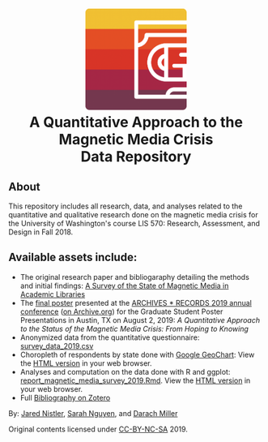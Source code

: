 <h1 align="center">
  <img src="/img/magneticMediaRepo_Logo.png"  width="200">
  <br>
  A Quantitative Approach to the Magnetic Media Crisis
  <br>
  Data Repository
  <br>
</h1>


## About
This repository includes all research, data, and analyses related to the quantitative and qualitative research done on the magnetic media crisis for the University of Washington's course LIS 570: Research, Assessment, and Design in Fall 2018.

## Available assets include:
- The original research paper and bibliogaraphy detailing the methods and initial findings: [A Survey of the State of Magnetic Media in Academic Libraries](https://github.com/J-Nistler/quant_magnetic_media/blob/master/NguyenNistlerClickKuster_MagneticMediaSurvey_F2018.pdf)
- The [final poster](https://github.com/J-Nistler/quant_magnetic_media/blob/master/saa_poster/saa_poster_2019.pdf) presented at the [ARCHIVES * RECORDS 2019 annual conference](https://archives2019.sched.com/event/NpZ1/graduate-student-poster-presentations) ([on Archive.org](https://web.archive.org/web/20190713004555/https://archives2019.sched.com/event/NpZ1/graduate-student-poster-presentations)) for the Graduate Student Poster Presentations in Austin, TX on August 2, 2019: _A Quantitative Approach to the Status of the Magnetic Media Crisis: From Hoping to Knowing_
- Anonymized data from the quantitative questionnaire: [survey_data_2019.csv](https://github.com/J-Nistler/quant_magnetic_media/blob/master/survey_data_2019.csv)
- Choropleth of respondents by state done with [Google GeoChart](https://developers.google.com/chart/interactive/docs/gallery/geochart): View the [HTML version](https://github.com/J-Nistler/quant_magnetic_media/blob/master/choropleth_magnetic_media_survey_2019.html) in your web browser.
- Analyses and computation on the data done with R and ggplot: [report_magnetic_media_survey_2019.Rmd](https://github.com/J-Nistler/quant_magnetic_media/blob/master/report_magnetic_media_survey_2019.Rmd). View the [HTML version](https://github.com/J-Nistler/quant_magnetic_media/blob/master/report_magnetic_media_survey_2019.html) in your web browser.
- Full [Bibliography on Zotero](https://www.zotero.org/groups/2239657/lis570_mag-media-triage)

By: [Jared Nistler](https://jnistler.com/), [Sarah Nguyen](https://michi-gato.github.io/), and [Darach Miller](http://rhesis.com/)

Original contents licensed under [CC-BY-NC-SA](https://creativecommons.org/licenses/by-nc-sa/3.0/) 2019.
